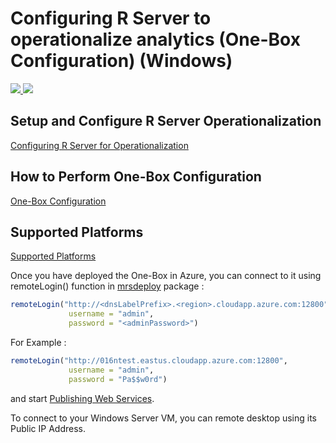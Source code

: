# Configuring R Server to operationalize analytics (One-Box Configuration) (Windows)

<a href="https://portal.azure.com/#create/Microsoft.Template/uri/https%3A%2F%2Fraw.githubusercontent.com%2FMicrosoft%2Fmicrosoft-r%2Fmaster%2Frserver-arm-templates%2Fone-box-configuration%2Fwindows%2Fazuredeploy.json" target="_blank">
    <img src="http://azuredeploy.net/deploybutton.png" />
</a>
<a href="http://armviz.io/#/?load=https%3A%2F%2Fraw.githubusercontent.com%2FMicrosoft%2Fmicrosoft-r%2Fmaster%2Frserver-arm-templates%2Fone-box-configuration%2Fwindows%2Fazuredeploy.json" target="_blank">
    <img src="http://armviz.io/visualizebutton.png"/>
</a>



## Setup and Configure R Server Operationalization 
[Configuring R Server for Operationalization](https://msdn.microsoft.com/en-us/microsoft-r/operationalize/configuration-initial)


## How to Perform One-Box Configuration
[One-Box Configuration](https://msdn.microsoft.com/en-us/microsoft-r/operationalize/configuration-initial#how-to-perform-a-one-box-configuration)


## Supported Platforms
[Supported Platforms](https://msdn.microsoft.com/en-us/microsoft-r/operationalize/configuration-initial?#supported-platforms) 


Once you have deployed the One-Box in Azure, you can connect to it using remoteLogin() function in [mrsdeploy](https://msdn.microsoft.com/en-us/microsoft-r/mrsdeploy/mrsdeploy) package : 


```R
remoteLogin("http://<dnsLabelPrefix>.<region>.cloudapp.azure.com:12800",
             username = "admin",
             password = "<adminPassword>")
```


For Example : 

```R
remoteLogin("http://016ntest.eastus.cloudapp.azure.com:12800",
             username = "admin",
             password = "Pa$$w0rd")
```


and start [Publishing Web Services](https://msdn.microsoft.com/en-us/microsoft-r/operationalize/data-scientist-manage-services).

To connect to your Windows Server VM, you can remote desktop using its Public IP Address. 